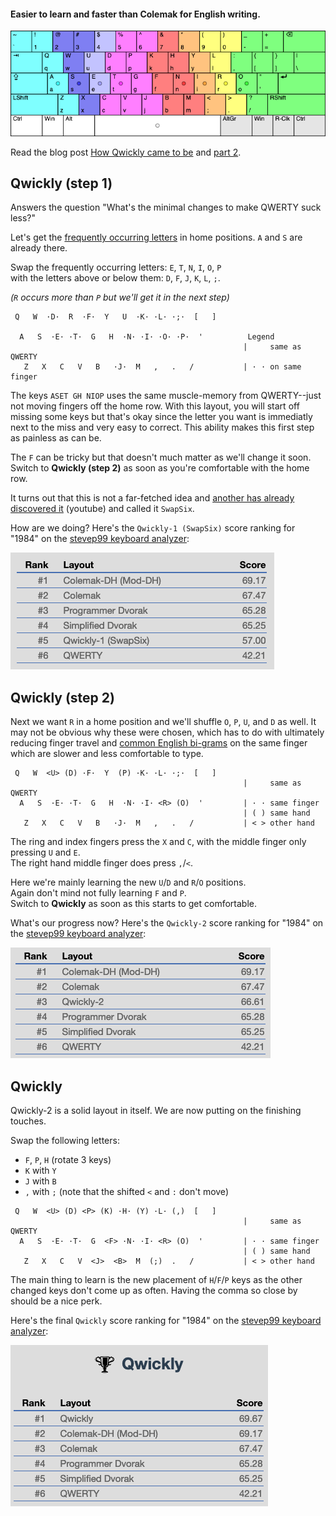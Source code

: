 #### Easier to learn and faster than Colemak for English writing.

![Qwickly Layout with colour for each finger's keys](qwickly-layout.png)


Read the blog post [How Qwickly came to be](https://blog.keithkim.org/opensource/making-the-qwickest-keyboard-layout) and [part 2](https://blog.keithkim.org/opensource/keyboard-layouts/mtgap-+-colemak-+-soul-+-niro).

## Qwickly (step 1)

Answers the question "What's the minimal changes to make QWERTY suck less?"

Let's get the [frequently occurring letters](https://en.wikipedia.org/wiki/Letter_frequency) in home positions. `A` and `S` are already there.

Swap the frequently occurring letters: `E`, `T`, `N`, `I`, `O`, `P`<br/>
with the letters above or below them: `D`, `F`, `J`, `K`, `L`, `;`.

*(`R` occurs more than `P` but we'll get it in the next step)*
```
 Q   W  ·D·  R  ·F·  Y   U  ·K· ·L· ·;·  [   ]

  A   S  ·E· ·T·  G   H  ·N· ·I· ·O· ·P·  '          Legend
                                                    |     same as QWERTY
   Z   X   C   V   B   ·J·  M   ,   .   /           | · · on same finger
```
The keys `ASET GH NIOP` uses the same muscle-memory from QWERTY--just not moving fingers off the home row. With this layout, you will start off missing some keys but that's okay since the letter you want is immediatly next to the miss and very easy to correct. This ability makes this first step as painless as can be.

The `F` can be tricky but that doesn't much matter as we'll change it soon.<br/>
Switch to **Qwickly (step 2)** as soon as you're comfortable with the home row.

It turns out that this is not a far-fetched idea and [another has already discovered it](https://www.youtube.com/watch?v=9JMhIDGfquU&feature=youtu.be) (youtube) and called it `SwapSix`.

How are we doing? Here's the `Qwickly-1 (SwapSix)` score ranking for "1984" on the [stevep99 keyboard analyzer](https://stevep99.github.io/keyboard-layout-analyzer/#/main):

![Scores 57.00 between QWERTY 42.21 and Simplified Dvorak 65.25](score-1984-qwickly-1.png)

## Qwickly (step 2)

Next we want `R` in a home position and we'll shuffle `O`, `P`, `U`, and `D` as well. It may not be obvious why these were chosen, which has to do with ultimately reducing finger travel and [common English bi-grams](https://en.wikipedia.org/wiki/Bigram#Bigram_frequency_in_the_English_language) on the same finger which are slower and less comfortable to type.

```
 Q   W  <U> (D) ·F·  Y  (P) ·K· ·L· ·;·  [   ]
                                                    |     same as QWERTY
  A   S  ·E· ·T·  G   H  ·N· ·I· <R> (O)  '         | · · same finger
                                                    | ( ) same hand
   Z   X   C   V   B   ·J·  M   ,   .   /           | < > other hand
```
The ring and index fingers press the `X` and `C`, with the middle finger only pressing `U` and `E`.<br/>
The right hand middle finger does press `,`/`<`.

Here we're mainly learning the new `U`/`D` and `R`/`O` positions.<br/>
Again don't mind not fully learning `F` and `P`.<br/>
Switch to **Qwickly** as soon as this starts to get comfortable.

What's our progress now? Here's the `Qwickly-2` score ranking for "1984" on the [stevep99 keyboard analyzer](https://stevep99.github.io/keyboard-layout-analyzer/#/main):

![Scores 66.61 between Programmer Dvorak 65.28 and Colemak 67.47](score-1984-qwickly-2.png)

## Qwickly

Qwickly-2 is a solid layout in itself. We are now putting on the finishing touches.

Swap the following letters:
- `F`, `P`, `H` (rotate 3 keys)
- `K` with `Y`
- `J` with `B`
- `,` with `;` (note that the shifted `<` and `:` don't move)

```
 Q   W  <U> (D) <P> (K) ·H· (Y) ·L· (,)  [   ]
                                                    |     same as QWERTY
  A   S  ·E· ·T·  G  <F> ·N· ·I· <R> (O)  '         | · · same finger
                                                    | ( ) same hand
   Z   X   C   V  <J>  <B>  M  (;)  .   /           | < > other hand
```

The main thing to learn is the new placement of `H`/`F`/`P` keys as the other changed keys don't come up as often. Having the comma so close by should be a nice perk.

Here's the final `Qwickly` score ranking for "1984" on the [stevep99 keyboard analyzer](https://stevep99.github.io/keyboard-layout-analyzer/#/main):

![Scores 66.61 between Programmer Dvorak 65.28 and Colemak 67.47](score-1984-qwickly.png)
